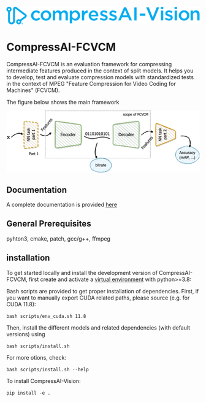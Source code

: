 <p align="center">
  <img src="docs/source/_static/logo.svg" alt="CompressAI-Vision-logo">
</p>

# CompressAI-FCVCM

CompressAI-FCVCM is an evaluation framework for compressing intermediate features produced in the context of split models.
It helps you to develop, test and evaluate compression models with standardized tests in the context of MPEG "Feature Compression for Video Coding for Machines" (FCVCM).

The figure below shows the main framework
<p align="center">
  <img src="docs/source/media/images/fcvcm-scope.png" alt="split model evaluation pipeline">
</p>


## Documentation

A complete documentation is provided [here](https://interdigitalinc.github.io/CompressAI-Vision/index.html)

## General Prerequisites
pyhton3, cmake, patch, gcc/g++, ffmpeg

## installation

To get started locally and install the development version of CompressAI-FCVCM, first create and activate a [virtual environment](https://docs.python.org/3.8/library/venv.html) with python>=3.8:

Bash scripts are provided to get proper installation of dependencies. First, if you want to manually export CUDA related paths, please source (e.g. for CUDA 11.8):
```
bash scripts/env_cuda.sh 11.8
```

Then, install the different models and related dependencies (with default versions) using
```
bash scripts/install.sh
```


For more otions, check:
```
bash scripts/install.sh --help
```

To install CompressAI-Vision:
```
pip install -e .
```